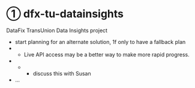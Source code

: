 # ① dfx-tu-datainsights
DataFix TransUnion Data Insights project

* start planning for an alternate solution, 1f only to have a fallback plan
* * Live API access may be a better way to make more rapid progress.
* * * discuss this with Susan
* ...
